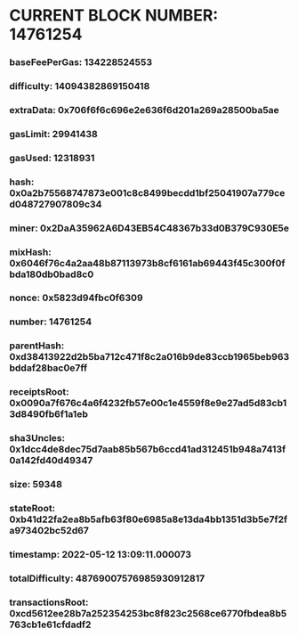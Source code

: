 # CURRENT BLOCK NUMBER: 14761254

### baseFeePerGas: 134228524553
### difficulty: 14094382869150418
### extraData: 0x706f6f6c696e2e636f6d201a269a28500ba5ae
### gasLimit: 29941438
### gasUsed: 12318931
### hash: 0x0a2b75568747873e001c8c8499becdd1bf25041907a779ced048727907809c34
### miner: 0x2DaA35962A6D43EB54C48367b33d0B379C930E5e
### mixHash: 0x6046f76c4a2aa48b87113973b8cf6161ab69443f45c300f0fbda180db0bad8c0
### nonce: 0x5823d94fbc0f6309
### number: 14761254
### parentHash: 0xd38413922d2b5ba712c471f8c2a016b9de83ccb1965beb963bddaf28bac0e7ff
### receiptsRoot: 0x0090a7f676c4a6f4232fb57e00c1e4559f8e9e27ad5d83cb13d8490fb6f1a1eb
### sha3Uncles: 0x1dcc4de8dec75d7aab85b567b6ccd41ad312451b948a7413f0a142fd40d49347
### size: 59348
### stateRoot: 0xb41d22fa2ea8b5afb63f80e6985a8e13da4bb1351d3b5e7f2fa973402bc52d67
### timestamp: 2022-05-12 13:09:11.000073
### totalDifficulty: 48769007576985930912817
### transactionsRoot: 0xcd5612ee28b7a252354253bc8f823c2568ce6770fbdea8b5763cb1e61cfdadf2
